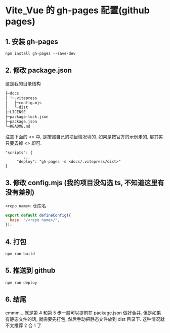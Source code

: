 # Vite_Vue 的 gh-pages 配置(github pages)

## 1. 安装 gh-pages

```shell
npm install gh-pages --save-dev
```

## 2. 修改 package.json

这是我的目录结构

```txt
├─docs
│ └─.vitepress
│   ├─config.mjs
│   └─dist
├─LICENSE
├─package-lock.json
├─package.json
└─README.md
```

注意下面的 <> 中, 是按照自己的项目情况填的. 如果是按官方的示例走的, 那其实只要去掉 <> 即可.

```shell
"scripts": {
        ...
     "deploy": "gh-pages -d <docs/.vitepress/dist>"
}
```

## 3. 修改 config.mjs (我的项目没勾选 ts, 不知道这里有没有差别)

`<repo name>`: 仓库名

```js
export default defineConfig({
  base: "/<repo name>/",
});
```

## 4. 打包

```shell
npm run build
```

## 5. 推送到 github

```shell
npm run deploy
```

## 6. 结尾

emmm... 就是第 4 和第 5 步一般可以提前在 package.json 做好合并. 但是如果有静态文件的话, 就需要先打包, 然后手动把静态文件放到 dist 目录下. 这种情况就不太推荐 2 合 1 了
